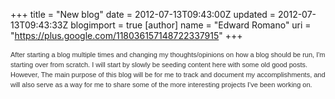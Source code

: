 +++
title = "New blog"
date = 2012-07-13T09:43:00Z
updated = 2012-07-13T09:43:33Z
blogimport = true 
[author]
	name = "Edward Romano"
	uri = "https://plus.google.com/118036157148722337915"
+++

<span style="color: #333333; font-family: 'lucida grande', tahoma, verdana, arial, sans-serif; font-size: 11px; line-height: 16px; text-align: left;">After starting a blog multiple times and changing my thoughts/opinions on how a blog should be run, I'm starting over from scratch. I will start by slowly be seeding content here with some old good posts. However, The main purpose of this blog will be for me to track and document my accomplishments, and will also serve as a way for me to share some of the more interesting projects I've been working on.</span>
